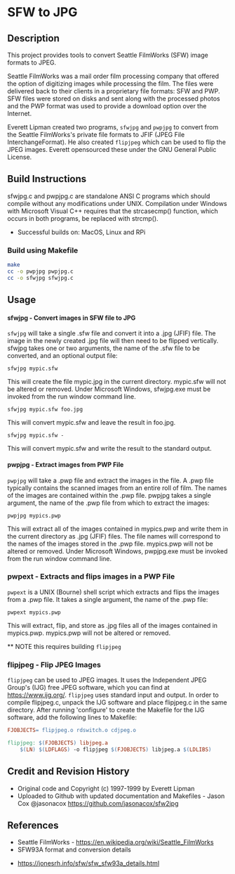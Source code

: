 # SFW to JPG

## Description
This project provides tools to convert Seattle FilmWorks (SFW) image formats to JPEG.

Seattle FilmWorks was a mail order film processing company that offered the option of digitizing images while processing the film.  The files were delivered back to their clients in a proprietary file formats: SFW and PWP.  SFW files were stored on disks and sent along with the processed photos and the PWP format was used to provide a download option over the Internet.

Everett Lipman created two programs, `sfwjpg` and `pwpjpg` to convert from the Seattle FilmWorks's private file formats to JFIF (JPEG File InterchangeFormat).  He also created `flipjpeg` which can be used to flip the JPEG images.  Everett opensourced these under the GNU General Public License.  

## Build Instructions
sfwjpg.c and pwpjpg.c are standalone ANSI C programs which should
compile without any modifications under UNIX.  Compilation under
Windows with Microsoft Visual C++ requires that the strcasecmp()
function, which occurs in both programs, be replaced with
strcmp().

* Successful builds on: MacOS, Linux and RPi

### Build using Makefile
```bash
make
cc -o pwpjpg pwpjpg.c
cc -o sfwjpg sfwjpg.c
```

## Usage

#### sfwjpg - Convert images in SFW file to JPG
`sfwjpg` will take a single .sfw file and convert it into a
.jpg (JFIF) file.  The image in the newly created .jpg file
will then need to be flipped vertically.  sfwjpg takes one or
two arguments, the name of the .sfw file to be converted, and
an optional output file:

```
sfwjpg mypic.sfw
```

This will create the file mypic.jpg in the current directory.
mypic.sfw will not be altered or removed.  Under Microsoft
Windows, sfwjpg.exe must be invoked from the run window
command line.

```
sfwjpg mypic.sfw foo.jpg
```

This will convert mypic.sfw and leave the result in foo.jpg.

```
sfwjpg mypic.sfw -
```

This will convert mypic.sfw and write the result to the standard
output.

#### pwpjpg - Extract images from PWP File
`pwpjpg` will take a .pwp file and extract the images in the
file.  A .pwp file typically contains the scanned images from
an entire roll of film.  The names of the images are contained
within the .pwp file.  pwpjpg takes a single argument, the
name of the .pwp file from which to extract the images:

```
pwpjpg mypics.pwp
```

This will extract all of the images contained in mypics.pwp
and write them in the current directory as .jpg (JFIF) files.
The file names will correspond to the names of the images
stored in the .pwp file.  mypics.pwp will not be altered or
removed.  Under Microsoft Windows, pwpjpg.exe must be invoked
from the run window command line.


### pwpext - Extracts and flips images in a PWP File
`pwpext` is a UNIX (Bourne) shell script which extracts and
flips the images from a .pwp file.  It takes a single
argument, the name of the .pwp file:

```
pwpext mypics.pwp
```

This will extract, flip, and store as .jpg files all of the
images contained in mypics.pwp.  mypics.pwp will not be
altered or removed.

** NOTE this requires building `flipjpeg`

### flipjpeg - Flip JPEG Images
`flipjpeg` can be used to JPEG images. It uses the Independent JPEG
Group's (IJG) free JPEG software, which you can find at
https://www.ijg.org/.  `flipjpeg` uses standard input
and output.  In order to compile flipjpeg.c, unpack the IJG
software and place flipjpeg.c in the same directory.  After
running 'configure' to create the Makefile for the IJG software,
add the following lines to Makefile:

```Makefile
FJOBJECTS= flipjpeg.o rdswitch.o cdjpeg.o

flipjpeg: $(FJOBJECTS) libjpeg.a
    $(LN) $(LDFLAGS) -o flipjpeg $(FJOBJECTS) libjpeg.a $(LDLIBS)
```

## Credit and Revision History
* Original code and Copyright (c) 1997-1999 by Everett Lipman
* Uploaded to Github with updated documentation and Makefiles - Jason Cox @jasonacox https://github.com/jasonacox/sfw2jpg

## References
* Seattle FilmWorks - https://en.wikipedia.org/wiki/Seattle_FilmWorks
* SFW93A format and conversion details
 - https://jonesrh.info/sfw/sfw_sfw93a_details.html 